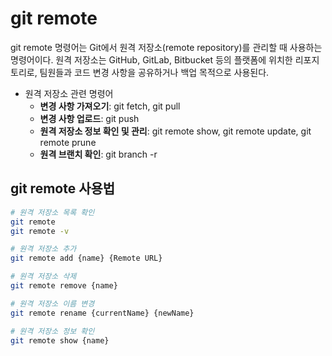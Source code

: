 # git remote

git remote 명령어는 Git에서 원격 저장소(remote repository)를 관리할 때 사용하는 명령어이다. 원격 저장소는 GitHub, GitLab, Bitbucket 등의 플랫폼에 위치한 리포지토리로, 팀원들과 코드 변경 사항을 공유하거나 백업 목적으로 사용된다.

 - 원격 저장소 관련 명령어
    - __변경 사항 가져오기__: git fetch, git pull
    - __변경 사항 업로드__: git push
    - __원격 저장소 정보 확인 및 관리__: git remote show, git remote update, git remote prune
    - __원격 브랜치 확인__: git branch -r

## git remote 사용법

```bash
# 원격 저장소 목록 확인
git remote
git remote -v

# 원격 저장소 추가
git remote add {name} {Remote URL}

# 원격 저장소 삭제
git remote remove {name}

# 원격 저장소 이름 변경
git remote rename {currentName} {newName}

# 원격 저장소 정보 확인
git remote show {name}
```
